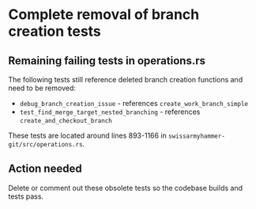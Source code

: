 # Complete removal of branch creation tests

## Remaining failing tests in operations.rs

The following tests still reference deleted branch creation functions and need to be removed:

- `debug_branch_creation_issue` - references `create_work_branch_simple`  
- `test_find_merge_target_nested_branching` - references `create_and_checkout_branch`

These tests are located around lines 893-1166 in `swissarmyhammer-git/src/operations.rs`.

## Action needed

Delete or comment out these obsolete tests so the codebase builds and tests pass.
